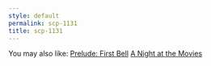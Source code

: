 ```yaml
---
style: default
permalink: scp-1131
title: scp-1131
---
```

You may also like:
[Prelude: First Bell](http://scp-wiki.net/days-gone-by)
[A Night at the Movies](http://scp-wiki.net/a-night-at-the-movies)